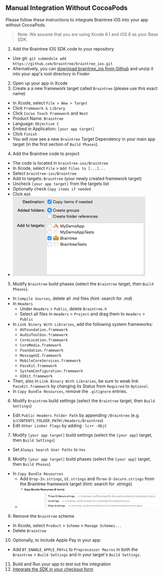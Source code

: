 Manual Integration Without CocoaPods
------------------------------------

Please follow these instructions to integrate Braintree iOS into your app without CocoaPods.

> Note: We assume that you are using Xcode 6.1 and iOS 8 as
your Base SDK.

1. Add the Braintree iOS SDK code to your repository
  - Use git: `git submodule add https://github.com/braintree/braintree_ios.git`
  - Alternatively, you can [download braintree_ios from Github](https://github.com/braintree/braintree_ios/archive/master.zip) and unzip it into your app's root directory in Finder
2. Open up your app in Xcode
3. Create a a new framework target called `Braintree` (please use this exact name)
  - In Xcode, select `File > New > Target`
  - Click `Framework & Library`
  - Click `Cocoa Touch Framework` and `Next`
  - Product Name: `Braintree`
  - Language: `Objective C`
  - Embed in Application: `[your app target]`
  - Click `Finish`
  - You will now see a new `Braintree` Target Dependency in your main app target (in the first section of `Build Phases`).
4. Add the Braintree code to project
  - The code is located in `braintree-ios/Braintree`
  - In Xcode, select `File` > `Add Files to [...]...`
  - Select `braintree-ios/Braintree`
  - Add to targets: `Braintree` (your newly created framework target)
  - Uncheck `[your app target]` from the targets list
  - Optionally check `Copy items if needed`
  - Click `Add`
  - ![Screenshot of adding the Braintree files to Braintree target](screenshot_add_files.png)
5. Modify `Braintree` build phases (select the `Braintree` target, then `Build Phases`). 
  - In `Compile Sources`, delete all .md files (hint: search for *.md*)
  - In `Headers`
    - Under `Headers` > `Public`, delete `Braintree.h`
    - Select all files in `Headers` > `Project` and drag them to `Headers` > `Public`
  - In `Link Binary With Libraries`, add the following system frameworks:
    - `AVFoundation.framework`
    - `AudioToolbox.framework`
    - `CoreLocation.framework`
    - `CoreMedia.framework`
    - `Foundation.framework`
    - `MessageUI.framework`
    - `MobileCoreServices.framework`
    - `PassKit.framework`
    - `SystemConfiguration.framework`
    - `UIKit.framework`
  - Then, also in `Link Binary With Libraries`, be sure to weak link `PassKit.framework` by changing its Status from `Required` to `Optional`.
  - In `Copy Bundle Resources`, remove the `.gitignore` entries.
6. Modify `Braintree` build settings (select the `Braintree` target, then `Build Settings`)
  - Edit `Public Headers Folder Path` by appending `/Braintree` (e.g. `$(CONTENTS_FOLDER_PATH)/Headers/Braintree`)
  - Edit `Other Linker Flags` by adding `-lc++ -ObjC`
7. Modify `[your app target]` build settings (select the `[your app]` target, then `Build Settings`)
  - Set `Always Search User Paths` to `Yes`
8. Modify `[your app target]` build phases (select the `[your app]` target, then `Build Phases`)
  - In `Copy Bundle Resources`
    - Add `Drop-In.strings`, `UI.strings` and `Three-D-Secure.strings` from the Braintree framework target (hint: search for *.strings*)
    - ![Screenshot of copying bundle resources for i18n](screenshot_copy_bundles.png)
9. Remove the `Braintree` scheme
  - In Xcode, select `Product` > `Scheme` > `Manage Schemes...`
  - Delete `Braintree`
10. Optionally, to include Apple Pay in your app:
  - Add `BT_ENABLE_APPLE_PAY=1` to `Preprocessor Macros` in both the `Braintree` > `Build Settings` and in your target's `Build Settings`.
11. Build and Run your app to test out the integration
12. [Integrate the SDK in your checkout form](https://developers.braintreepayments.com/ios/start/overview)